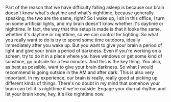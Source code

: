  Part of the reason that we have difficulty falling asleep is because our brain doesn't know what's daytime and what's nighttime, because generally speaking, the two are the same, right? So I wake up, I sit in this office, I turn on some artificial lights, and my brain doesn't know whether it's daytime or nighttime. In fact, the way that this setup is made is that it looks the same, whether it's daytime or nighttime, so we can control for lighting. So what you really want to do is try to spend some time outdoors, ideally immediately after you wake up. But you want to give your brain a period of light and give your brain a period of darkness. Even if you're working on a screen, try to do it in a place where you have windows or get some kind of sunshine, go outside for a few minutes. And this is the key thing. You also, as best as possible, want to give your brain darkness. So what I would recommend is going outside in the AM and after dark. This is also very important. In my experience, our brain is really, really good at picking up different kinds of things. There's no doubt in my mind that somehow your brain can tell it is nighttime if we're outside. Engage your diurnal rhythm and let your brain know, hey, it's like nighttime now.